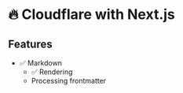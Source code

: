 # 🔥 Cloudflare with Next.js

## Features

- ✅ Markdown
    - ✅ Rendering
    - Processing frontmatter
